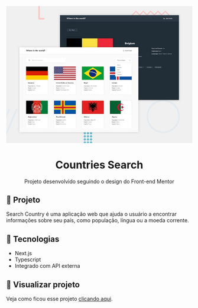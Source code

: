 <img src="./docs/design/desktop-preview.jpg" alt="Countries Search - desktop preview" />

<h1 align="center">Countries Search</h1>

<p align="center">Projeto desenvolvido seguindo o design do Front-end Mentor</p>

<h2>🌟 Projeto</h2>

Search Country é uma aplicação web que ajuda o usuário a encontrar informações sobre seu país, como população, língua ou a moeda corrente.

<h2>👾 Tecnologias</h2>

- Next.js
- Typescript
- Integrado com API externa

<h2>🏃 Visualizar projeto</h2>
Veja como ficou esse projeto <a target="_blank" href="https://countries-search-now.netlify.app/">clicando aqui</a>. 
